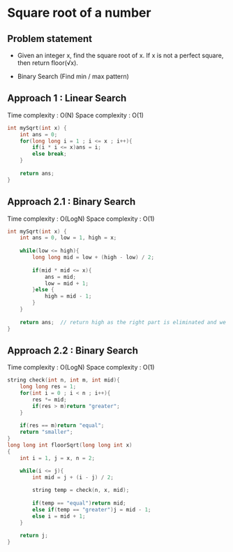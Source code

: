 # Square root of a number

## Problem statement

- Given an integer x, find the square root of x. If x is not a perfect square, then return floor(√x).

- Binary Search (Find min / max pattern)

## Approach 1 : Linear Search

Time complexity : O(N) 
Space complexity : O(1)

```cpp
int mySqrt(int x) {
    int ans = 0;
    for(long long i = 1 ; i <= x ; i++){
        if(i * i <= x)ans = i;
        else break;
    }
    
    return ans;
}
```

## Approach 2.1 : Binary Search

Time complexity : O(LogN) 
Space complexity : O(1)

```cpp
int mySqrt(int x) {
    int ans = 0, low = 1, high = x;
    
    while(low <= high){
        long long mid = low + (high - low) / 2;
        
        if(mid * mid <= x){
            ans = mid;
            low = mid + 1;
        }else {
            high = mid - 1;
        }
    }
    
    return ans;  // return high as the right part is eliminated and we are finding the floor (min)
}
```

## Approach 2.2 : Binary Search

Time complexity : O(LogN) 
Space complexity : O(1)

```cpp
string check(int n, int m, int mid){
    long long res = 1;
    for(int i = 0 ; i < n ; i++){
        res *= mid;
        if(res > m)return "greater";
    }
    
    if(res == m)return "equal";
    return "smaller";
}
long long int floorSqrt(long long int x) 
{
    int i = 1, j = x, n = 2;

    while(i <= j){
        int mid = j + (i - j) / 2;
        
        string temp = check(n, x, mid);
        
        if(temp == "equal")return mid;
        else if(temp == "greater")j = mid - 1;
        else i = mid + 1;
    }
    
    return j;
}
```